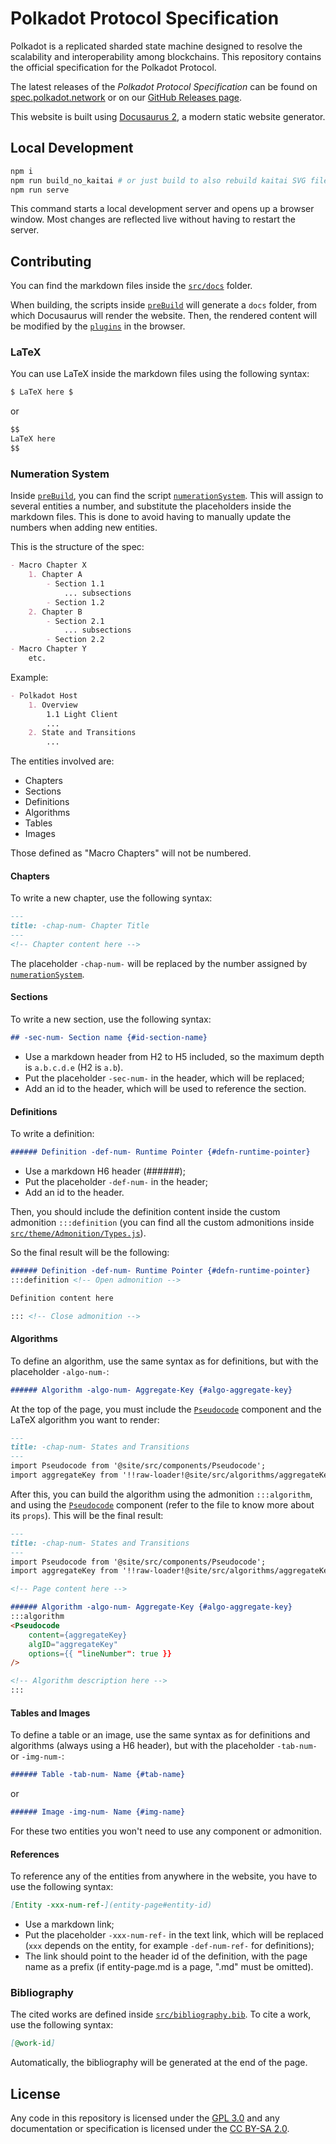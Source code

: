 # Polkadot Protocol Specification

Polkadot is a replicated sharded state machine designed to resolve the scalability and interoperability among blockchains. This repository contains the official specification for the Polkadot Protocol.
 
The latest releases of the *Polkadot Protocol Specification* can be found on [spec.polkadot.network](https://spec.polkadot.network) or on our [GitHub Releases page](https://github.com/w3f/polkadot-spec/releases).

This website is built using [Docusaurus 2](https://docusaurus.io/), a modern static website generator.

## Local Development

```bash
npm i
npm run build_no_kaitai # or just build to also rebuild kaitai SVG files
npm run serve
```

This command starts a local development server and opens up a browser window. Most changes are reflected live without having to restart the server.

## Contributing

You can find the markdown files inside the [`src/docs`](src/docs) folder.

When building, the scripts inside [`preBuild`](preBuild) will generate a `docs` folder, from which Docusaurus will render the website. Then, the rendered content will be modified by the [`plugins`](plugins) in the browser.

### LaTeX

You can use LaTeX inside the markdown files using the following syntax:
```md
$ LaTeX here $
```
or
```md
$$
LaTeX here 
$$
```

### Numeration System

Inside [`preBuild`](preBuild), you can find the script [`numerationSystem`](preBuild/numerationSystem/index.ts). This will assign to several entities a number, and substitute the placeholders inside the markdown files. This is done to avoid having to manually update the numbers when adding new entities.

This is the structure of the spec:
```md
- Macro Chapter X
    1. Chapter A
        - Section 1.1
            ... subsections
        - Section 1.2
    2. Chapter B
        - Section 2.1
            ... subsections
        - Section 2.2
- Macro Chapter Y
    etc.
```
Example:
```md
- Polkadot Host
    1. Overview
        1.1 Light Client
        ...
    2. State and Transitions
        ...
```

The entities involved are:
- Chapters
- Sections
- Definitions
- Algorithms
- Tables
- Images

Those defined as "Macro Chapters" will not be numbered.

#### Chapters
To write a new chapter, use the following syntax:
```md
---
title: -chap-num- Chapter Title
---
<!-- Chapter content here -->
```
The placeholder `-chap-num-` will be replaced by the number assigned by [`numerationSystem`](preBuild/numerationSystem/index.ts).

#### Sections
To write a new section, use the following syntax:
```md
## -sec-num- Section name {#id-section-name}
```
- Use a markdown header from H2 to H5 included, so the maximum depth is `a.b.c.d.e` (H2 is `a.b`).
- Put the placeholder `-sec-num-` in the header, which will be replaced;
- Add an id to the header, which will be used to reference the section.

#### Definitions

To write a definition:
```md
###### Definition -def-num- Runtime Pointer {#defn-runtime-pointer}
```
- Use a markdown H6 header (######);
- Put the placeholder `-def-num-` in the header;
- Add an id to the header.

Then, you should include the definition content inside the custom admonition `:::definition` (you can find all the custom admonitions inside [`src/theme/Admonition/Types.js`](src/theme/Admonition/Types.js)).

So the final result will be the following:
```md
###### Definition -def-num- Runtime Pointer {#defn-runtime-pointer}
:::definition <!-- Open admonition -->

Definition content here

::: <!-- Close admonition -->
```

#### Algorithms

To define an algorithm, use the same syntax as for definitions, but with the placeholder `-algo-num-`:
```md
###### Algorithm -algo-num- Aggregate-Key {#algo-aggregate-key}
```
At the top of the page, you must include the [`Pseudocode`](src/components/Pseudocode.jsx) component and the LaTeX algorithm you want to render:
```md
---
title: -chap-num- States and Transitions
---
import Pseudocode from '@site/src/components/Pseudocode';
import aggregateKey from '!!raw-loader!@site/src/algorithms/aggregateKey.tex';
```
After this, you can build the algorithm using the admonition `:::algorithm`, and using the [`Pseudocode`](src/components/Pseudocode.jsx) component (refer to the file to know more about its `props`). This will be the final result:
```md
---
title: -chap-num- States and Transitions
---
import Pseudocode from '@site/src/components/Pseudocode';
import aggregateKey from '!!raw-loader!@site/src/algorithms/aggregateKey.tex';

<!-- Page content here -->

###### Algorithm -algo-num- Aggregate-Key {#algo-aggregate-key}
:::algorithm
<Pseudocode
    content={aggregateKey}
    algID="aggregateKey"
    options={{ "lineNumber": true }}
/>

<!-- Algorithm description here -->
:::
```

#### Tables and Images

To define a table or an image, use the same syntax as for definitions and algorithms (always using a H6 header), but with the placeholder `-tab-num-` or `-img-num-`:
```md
###### Table -tab-num- Name {#tab-name}
```
or
```md
###### Image -img-num- Name {#img-name}
```
For these two entities you won't need to use any component or admonition.

#### References

To reference any of the entities from anywhere in the website, you have to use the following syntax:
```md
[Entity -xxx-num-ref-](entity-page#entity-id)
```
- Use a markdown link;
- Put the placeholder `-xxx-num-ref-` in the text link, which will be replaced (`xxx` depends on the entity, for example `-def-num-ref-` for definitions);
- The link should point to the header id of the definition, with the page name as a prefix (if entity-page.md is a page, ".md" must be omitted).

### Bibliography

The cited works are defined inside [`src/bibliography.bib`](src/bibliography.bib). To cite a work, use the following syntax:
```md
[@work-id]
```
Automatically, the bibliography will be generated at the end of the page.

## License

Any code in this repository is licensed under the [GPL 3.0](https://www.gnu.org/licenses/gpl-3.0.en.html) and any documentation or specification is licensed under the [CC BY-SA 2.0](https://creativecommons.org/licenses/by-sa/2.0/).